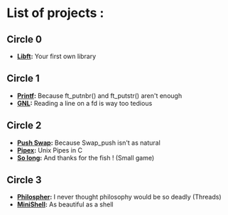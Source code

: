 # List of projects : 

## Circle 0
- **[Libft](https://github.com/tazerotu/42-School/tree/main/Cursus/Cercle-0/libft):** Your first own library

## Circle 1
- **[Printf](https://github.com/tazerotu/42-School/tree/main/Cursus/Cercle-1/ft_printf):** Because ft_putnbr() and ft_putstr() aren't enough
- **[GNL](https://github.com/tazerotu/42-School/tree/main/Cursus/Cercle-1/gnl):** Reading a line on a fd is way too tedious

## Circle 2
- **[Push Swap](https://github.com/tazerotu/42-School/tree/main/Cursus/Cercle-2/Push-Swap):** Because Swap_push isn't as natural
- **[Pipex](https://github.com/tazerotu/42-School/tree/main/Cursus/Cercle-2/Pipex):** Unix Pipes in C
- **[So long](https://github.com/tazerotu/42-School/tree/main/Cursus/Cercle-2/So_long):** And thanks for the fish ! (Small game)

## Circle 3
- **[Philospher](https://github.com/tazerotu/42-School/tree/main/Cursus/Cercle-2/So_long):** I never thought philosophy would be so deadly (Threads)
- **[MiniShell](https://github.com/tazerotu/42-School/tree/main/Cursus/Cercle-2/So_long):** As beautiful as a shell
